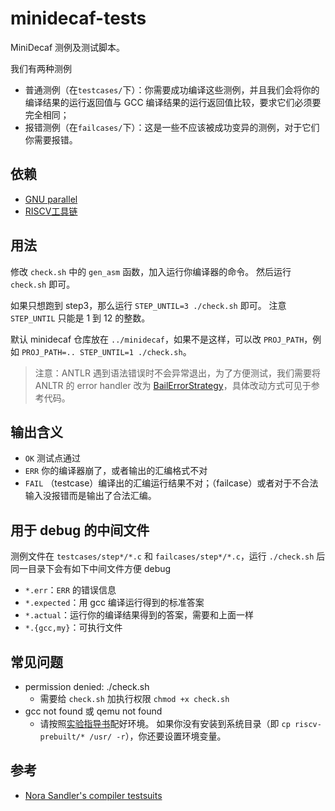 # minidecaf-tests
MiniDecaf 测例及测试脚本。

我们有两种测例
- 普通测例（在`testcases/`下）：你需要成功编译这些测例，并且我们会将你的编译结果的运行返回值与 GCC 编译结果的运行返回值比较，要求它们必须要完全相同；
- 报错测例（在`failcases/`下）：这是一些不应该被成功变异的测例，对于它们你需要报错。

## 依赖
- [GNU parallel](https://www.gnu.org/software/parallel/)
- [RISCV工具链](https://decaf-lang.github.io/minidecaf-tutorial-deploy/docs/lab0/riscv.html)

## 用法
修改 `check.sh` 中的 `gen_asm` 函数，加入运行你编译器的命令。
然后运行 `check.sh` 即可。

如果只想跑到 step3，那么运行 `STEP_UNTIL=3 ./check.sh` 即可。
注意 `STEP_UNTIL` 只能是 1 到 12 的整数。

默认 minidecaf 仓库放在 `../minidecaf`，如果不是这样，可以改 `PROJ_PATH`，例如 `PROJ_PATH=.. STEP_UNTIL=1 ./check.sh`。

> 注意：ANTLR 遇到语法错误时不会异常退出，为了方便测试，我们需要将 ANLTR 的 error handler 改为 [BailErrorStrategy](https://www.antlr.org/api/Java/org/antlr/v4/runtime/BailErrorStrategy.html)，具体改动方式可见于参考代码。

## 输出含义
* `OK` 测试点通过
* `ERR` 你的编译器崩了，或者输出的汇编格式不对
* `FAIL` （testcase）编译出的汇编运行结果不对；（failcase）或者对于不合法输入没报错而是输出了合法汇编。

## 用于 debug 的中间文件
测例文件在 `testcases/step*/*.c` 和 `failcases/step*/*.c`，运行 `./check.sh` 后同一目录下会有如下中间文件方便 debug
* `*.err`：`ERR` 的错误信息
* `*.expected`：用 gcc 编译运行得到的标准答案
* `*.actual`：运行你的编译结果得到的答案，需要和上面一样
* `*.{gcc,my}`：可执行文件

## 常见问题
* permission denied: ./check.sh
  - 需要给 `check.sh` 加执行权限 `chmod +x check.sh`
* gcc not found 或 qemu not found
  - 请按照[实验指导书](https://decaf-lang.github.io/minidecaf-tutorial/docs/lab0/env.html)配好环境。
    如果你没有安装到系统目录（即 `cp riscv-prebuilt/* /usr/ -r`），你还要设置环境变量。

## 参考
* [Nora Sandler's compiler testsuits](https://github.com/nlsandler/write_a_c_compiler)

